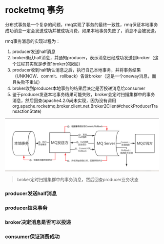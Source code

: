 # rocketmq 事务

分布式事务是一个复杂的问题，rmq实现了事务的最终一致性，rmq保证本地事务成功消息一定会发送成功并被成功消费，如果本地事务失败了，消息不会被发送。

rmq事务消息的实现过程为：
1. producer发送half消息
2. broker确认half消息，并通知producer，表示消息已经成功发送到broker（这个过程其实就是步骤1broker的返回）
3. producer收到half确认消息之后，执行自己本地事务，并将事务结果（UNKNOW、commit、rollback）告诉broker（这是一个oneway消息，而且失败不重试）
4. broker收到producer本地事务的结果后决定是否投递消息给consumer
5. 鉴于producer发送本地事务结果可能失败，broker会定时扫描集群中的事务消息，然后回查(apache4.2.0尚未实现，因为没有调用org.apache.rocketmq.broker.client.net.Broker2Client#checkProducerTransactionState)

![mq-tx-message](../img/rocketmq-tx-message.png) 

> broker定时扫描集群中的事务消息，然后回查producer业务状态

### producer发送half消息

### producer结束事务

### broker决定消息是否可以投递

### consumer保证消费成功


